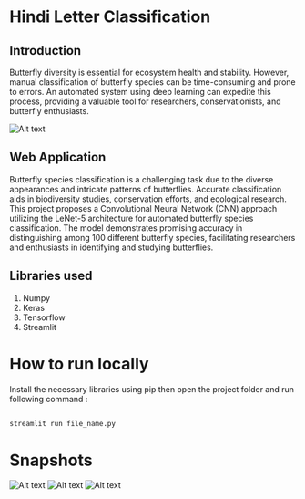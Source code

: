 # Hindi Letter Classification

## Introduction

Butterfly diversity is essential for ecosystem health and stability. However, manual classification of butterfly species can be time-consuming and prone to errors. An automated system using deep learning can expedite this process, providing a valuable tool for researchers, conservationists, and butterfly enthusiasts.

![Alt text](https://i.pinimg.com/736x/b9/d6/83/b9d683dd495a0aaeb80d5b3ab7c156f0.jpg "Butterfly Species")

## Web Application

Butterfly species classification is a challenging task due to the diverse appearances and intricate patterns of butterflies. Accurate classification aids in biodiversity studies, conservation efforts, and ecological research. This project proposes a Convolutional Neural Network (CNN) approach utilizing the LeNet-5 architecture for automated butterfly species classification. The model demonstrates promising accuracy in distinguishing among 100 different butterfly species, facilitating researchers and enthusiasts in identifying and studying butterflies.

## Libraries used

1. Numpy
2. Keras
3. Tensorflow
4. Streamlit

# How to run locally

Install the necessary libraries using pip then
open the project folder and
run following command : 

```python

streamlit run file_name.py

```

# Snapshots

![Alt text](https://i.postimg.cc/mrPdbPyH/Screenshot-2024-05-15-175311.png "Snapshot 1")
![Alt text](https://i.postimg.cc/q7Ht7Y8x/Screenshot-2024-05-15-175340.png "Snapshot 2")
![Alt text](https://i.postimg.cc/CLZdsY74/Screenshot-2024-05-15-175356.png "Snapshot 3")
